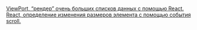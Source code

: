 [ViewPort, “рендер” очень больших списков данных с помощью React.](https://medium.com/@litinskii/viewport-%D1%80%D0%B5%D0%BD%D0%B4%D0%B5%D1%80-%D0%BE%D1%87%D0%B5%D0%BD%D1%8C-%D0%B1%D0%BE%D0%BB%D1%8C%D1%88%D0%B8%D1%85-%D1%81%D0%BF%D0%B8%D1%81%D0%BA%D0%BE%D0%B2-%D0%B4%D0%B0%D0%BD%D0%BD%D1%8B%D1%85-%D1%81-%D0%BF%D0%BE%D0%BC%D0%BE%D1%89%D1%8C%D1%8E-react-bfe17aa56b7c)
[React, определение изменения размеров элемента с помощью события scroll.](https://medium.com/@litinskii/react-%D0%BE%D0%BF%D1%80%D0%B5%D0%B4%D0%B5%D0%BB%D0%B5%D0%BD%D0%B8%D0%B5-%D0%B8%D0%B7%D0%BC%D0%B5%D0%BD%D0%B5%D0%BD%D0%B8%D1%8F-%D1%80%D0%B0%D0%B7%D0%BC%D0%B5%D1%80%D0%BE%D0%B2-%D1%8D%D0%BB%D0%B5%D0%BC%D0%B5%D0%BD%D1%82%D0%B0-%D1%81-%D0%BF%D0%BE%D0%BC%D0%BE%D1%89%D1%8C%D1%8E-%D1%81%D0%BE%D0%B1%D1%8B%D1%82%D0%B8%D1%8F-scroll-6d5a9009f5b7)